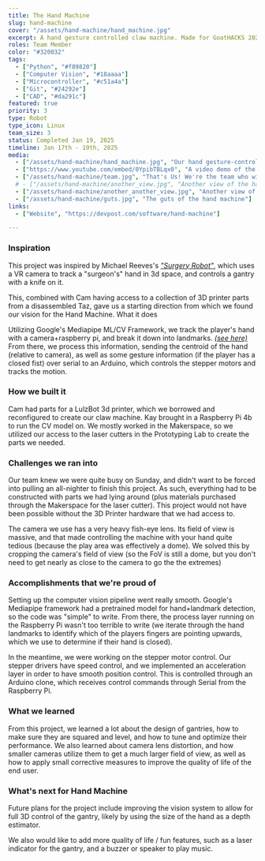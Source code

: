 ```yaml
---
title: The Hand Machine
slug: hand-machine
cover: "/assets/hand-machine/hand_machine.jpg"
excerpt: A hand gesture controlled claw machine. Made for GoatHACKS 2025. 
roles: Team Member
color: "#320032"
tags:
  - ["Python", "#f89820"]
  - ["Computer Vision", "#18aaaa"]
  - ["Microcontroller", "#c51a4a"]
  - ["Git", "#24292e"]
  - ["CAD", "#da291c"]
featured: true
priority: 3
type: Robot
type_icon: Linux
team_size: 3
status: Completed Jan 19, 2025
timeline: Jan 17th - 19th, 2025
media:
  - ["/assets/hand-machine/hand_machine.jpg", "Our hand gesture-controlled claw machine, built using 3d printer parts"]
  - ["https://www.youtube.com/embed/0YpibTBLqx0", "A video demo of the Hand Machine working"]
  - ["/assets/hand-machine/team.jpg", "That's Us! We're the team who wins!"]
  # - ["/assets/hand-machine/another_view.jpg", "Another view of the hand machine"]
  - ["/assets/hand-machine/another_another_view.jpg", "Another view of the hand machine"]
  - ["/assets/hand-machine/guts.jpg", "The guts of the hand machine"]
links:
  - ["Website", "https://devpost.com/software/hand-machine"]

---
```


### Inspiration

This project was inspired by Michael Reeves's _["Surgery Robot"](https://youtu.be/A_BlNA7bBxo?si=mZPmg3_MIDPBBQco)_, which uses a VR camera to track a "surgeon's" hand in 3d space, and controls a gantry with a knife on it.

This, combined with Cam having access to a collection of 3D printer parts from a disassembled Taz, gave us a starting direction from which we found our vision for the Hand Machine.
What it does

Utilizing Google's Mediapipe ML/CV Framework, we track the player's hand with a camera+raspberry pi, and break it down into landmarks. _[(see here)](https://ai.google.dev/edge/mediapipe/solutions/vision/hand_landmarker)_ From there, we process this information, sending the centroid of the hand (relative to camera), as well as some gesture information (if the player has a closed fist) over serial to an Arduino, which controls the stepper motors and tracks the motion.

### How we built it

Cam had parts for a LulzBot 3d printer, which we borrowed and reconfigured to create our claw machine. Kay brought in a Raspberry Pi 4b to run the CV model on. We mostly worked in the Makerspace, so we utilized our access to the laser cutters in the Prototyping Lab to create the parts we needed.

### Challenges we ran into

Our team knew we were quite busy on Sunday, and didn't want to be forced into pulling an all-nighter to finish this project. As such, everything had to be constructed with parts we had lying around (plus materials purchased through the Makerspace for the laser cutter). This project would not have been possible without the 3D Printer hardware that we had access to.

The camera we use has a very heavy fish-eye lens. Its field of view is massive, and that made controlling the machine with your hand quite tedious (because the play area was effectively a dome). We solved this by cropping the camera's field of view (so the FoV is still a dome, but you don't need to get nearly as close to the camera to go the the extremes)

### Accomplishments that we're proud of

Setting up the computer vision pipeline went really smooth. Google's Mediapipe framework had a pretrained model for hand+landmark detection, so the code was "simple" to write. From there, the process layer running on the Raspberry Pi wasn't too terrible to write (we iterate through the hand landmarks to identify which of the players fingers are pointing upwards, which we use to determine if their hand is closed).

In the meantime, we were working on the stepper motor control. Our stepper drivers have speed control, and we implemented an acceleration layer in order to have smooth position control. This is controlled through an Arduino clone, which receives control commands through Serial from the Raspberry Pi.

### What we learned

From this project, we learned a lot about the design of gantries, how to make sure they are squared and level, and how to tune and optimize their performance. We also learned about camera lens distortion, and how smaller cameras utilize them to get a much larger field of view, as well as how to apply small corrective measures to improve the quality of life of the end user.

### What's next for Hand Machine

Future plans for the project include improving the vision system to allow for full 3D control of the gantry, likely by using the size of the hand as a depth estimator.

We also would like to add more quality of life / fun features, such as a laser indicator for the gantry, and a buzzer or speaker to play music.

